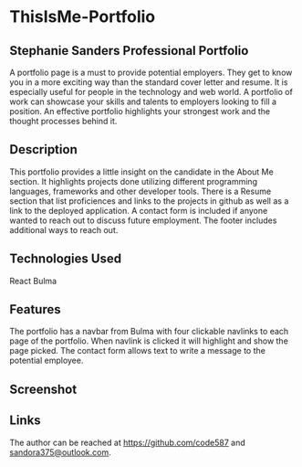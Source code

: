 # ThisIsMe-Portfolio

## Stephanie Sanders Professional Portfolio

A portfolio page is a must to provide potential employers. They get to know you in a more exciting way than the standard cover letter and resume.  It is especially useful for people in the technology and web world.  A portfolio of work can showcase your skills and talents to employers looking to fill a position. An effective portfolio highlights your strongest work and the thought processes behind it. 

## Description
This portfolio provides a little insight on the candidate in the About Me section.  It highlights projects done utilizing different programming languages, frameworks and other developer tools. There is a Resume section that list proficiences and links to the projects in github as well as a link to the deployed application.  A contact form is included if anyone wanted to reach out to discuss future employment. The footer includes additional ways to reach out.  

## Technologies Used
React
Bulma

## Features
The portfolio has a navbar from Bulma with four clickable navlinks to each page of the portfolio.  When navlink is clicked it will highlight and show the page picked. The contact form allows text to write a message to the potential employee.

## Screenshot

## Links

The author can be reached at https://github.com/code587 and sandora375@outlook.com.
